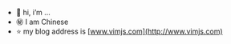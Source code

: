 - 👋 hi, i’m ...
- ㊙️ I am Chinese
- ⭐ my blog address is [www.vimjs.com](http://www.vimjs.com)
<!---
github262302/github262302 is a ✨ special ✨ repository because its `README.md` (this file) appears on your GitHub profile.
You can click the Preview link to take a look at your changes.
--->
